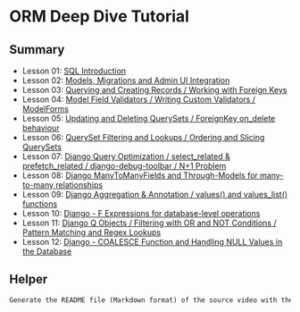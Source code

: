 # ORM Deep Dive Tutorial

## Summary

- Lesson 01: [SQL Introduction](./notes/lesson-01.md)
- Lesson 02: [Models, Migrations and Admin UI Integration](./notes/lesson-02.md)
- Lesson 03: [Querying and Creating Records / Working with Foreign Keys](./notes/lesson-03.md)
- Lesson 04: [Model Field Validators / Writing Custom Validators / ModelForms](./notes/lesson-04.md)
- Lesson 05: [Updating and Deleting QuerySets / ForeignKey on_delete behaviour](./notes/lesson-05.md)
- Lesson 06: [QuerySet Filtering and Lookups / Ordering and Slicing QuerySets](./notes/lesson-06.md)
- Lesson 07: [Django Query Optimization / select_related & prefetch_related / django-debug-toolbar / N+1 Problem](./notes/lesson-07.md)
- Lesson 08: [Django ManyToManyFields and Through-Models for many-to-many relationships](./notes/lesson-08.md)
- Lesson 09: [Django Aggregation & Annotation / values() and values_list() functions](./notes/lesson-09.md)
- Lesson 10: [Django - F Expressions for database-level operations](./notes/lesson-10.md)
- Lesson 11: [Django Q Objects / Filtering with OR and NOT Conditions / Pattern Matching and Regex Lookups](./notes/lesson-11.md)
- Lesson 12: [Django - COALESCE Function and Handling NULL Values in the Database](./notes/lesson-12.md)

## Helper

```txt
Generate the README file (Markdown format) of the source video with the key concepts and all examples (with code) of the explained topics:
```
